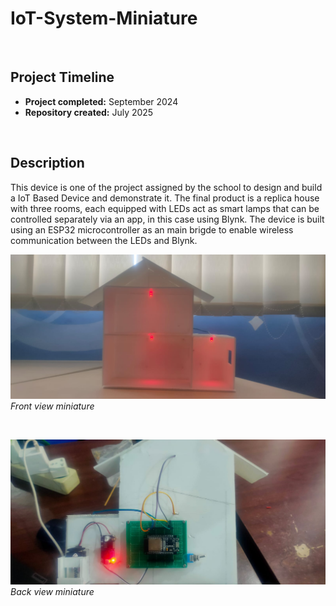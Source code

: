 # IoT-System-Miniature


 <br>

## Project Timeline
 
 - **Project completed:** September 2024
 - **Repository created:** July 2025

 <br>

## Description

 This device is one of the project assigned by the school to design and build a IoT Based Device and demonstrate it. The final product is a replica house with three rooms, each equipped with LEDs act as smart lamps that can be controlled separately via an app, in this case using Blynk. The device is built using an ESP32 microcontroller as an main brigde to enable wireless communication between the LEDs and Blynk.


 ![Front View](/Photo/LookFront1.jpg)
 *Front view miniature*


 <br>


 ![Back View](/Photo/LookBack1.jpg)
 *Back view miniature*


